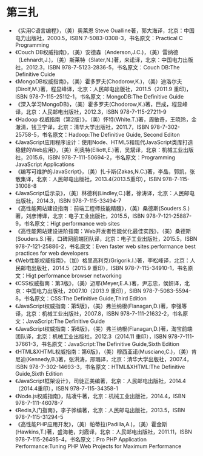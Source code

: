 # 第三扎 #

- 《实用C语言编程》，（美）奥莱恩 Steve Oualline著，郭大海译，北京：中国电力出版社，2000.5，ISBN 7-5083-0308-3，书名原文：Practical C Programming
- 《Couch DB权威指南》，（美）安德森（Anderson,J.C.)，（美）雷纳德（Lehnardt,J.)，（美）斯莱特（Slater,N.)著，来诺译，北京：中国电力出版社，2012.3，ISBN 978-7-5123-2836-5，书名原文：Couch DB:The Definitive Cuide
- 《MongoDB权威指南》，（美）霍多罗夫(Chodorow,K.)，（美）迪洛尔夫(Dirolf,M.)著，程显峰译，北京：人民邮电出版社，2011.5（2011.9 重印)，ISBN 978-7-115-25112-1，书名原文：MongoDB:The Definitive Guide
- 《深入学习MongoDB》，（美）霍多罗夫(Chodorow,K.)著，巨成，程显峰译，北京：人民邮电出版社，2012.3，ISBN 978-7-115-27211-9
- 《Hadoop 权威指南（第2版）》，（美）怀特(White.T.)著，周敏奇，王晓玲，金澈清，钱卫宁译，北京：清华大学出版社，2011.7，ISBN 978-7-302-25758-5，书名原文：Hadoop:The Definitive Guide, Second Editon
- 《JavaScript应用程序设计：使用Node、HTML5和现代JavaScript类库打造稳健的Web应用》，（美）利奥特(Elliott,E.)著，吴斌译，北京：机械工业出版社，2015.6，ISBN 978-7-111-50694-2，书名原文：Programming JavaScript Applications
- 《编写可维护的JavaScript》，（美）扎卡斯(Zakas,N.C.)著，李晶，郭凯，张散集译，北京：人民邮电出版社，2013.4(2013.5重印），ISBN 978-7-115-31008-8
- 《JavaScript启示录》，（美）林德利(Lindley,C.)著，徐涛译，北京：人民邮电出版社，2014.3，ISBN 978-7-115-33494-7
- 《高性能网站建设指南：前端工程师技能精髓》，（美）桑德斯(Souders.S.)著，刘彦博译，北京：电子工业出版社，2015.5，ISBN 978-7-121-25887-9，书名原文：Higt performance web sites
- 《高性能网站建设进阶指南：Web开发者性能优化最佳实践》，（美）桑德斯(Souders.S.)著，口碑网前端团队译，北京：电子工业出版社，2015.5，ISBN 978-7-121-25886-2，书名原文：Even faster web sites:performance best practices for web developers
- 《Web性能权威指南》，（加）格里高利克(Grigorik.I.)著，李松峰译，北京：人民邮电出版社，2014.5（2015.9 重印），ISBN 978-7-115-34910-1，书名原文：Higt performance browser networking
- 《CSS权威指南：第3版》，（美）迈耶(Meyer,E.A.)著，尹志忠，侯妍译，北京：中国电力出版社，2007.10（2013.9 重印），SIBN 978-7-5083-5594-8，书名原文：CSS:The Definitive Guide,Third Edition
- 《JavaScript权威指南：第5版》，（美）弗兰纳根(Flanagan,D.)著，李强等译，北京：机械工业出版社，2007.8，ISBN 978-7-111-21632-2，书名原文：JavaScript:The Definitive Guide
- 《JavaScript权威指南：第6版》，（美）弗兰纳根(Flanagan,D.)著，淘宝前端团队译，北京：机械工业出版社，2012.3（2014.11 重印），ISBN 978-7-111-37661-3，书名原文：JavaScript:The Definitive Guide,Sixth Edition
- 《HTML&XHTML权威指南：第6版》，（美）穆西亚诺(Musciano,C.)，（美）肯尼迪(Kennedy,B.)著，张洪涛，邢璐译，北京：清华大学出版社，2007.4，ISBN 978-7-302-14693-3，书名原文：HTML&XHTML:The Definitive Guide,Sixth Edition
- 《JavaScript框架设计》，司徒正美编著，北京：人民邮电出版社，2014.4（2014.4重印），ISBN 978-7-115-34358-1
- 《Node.js权威指南》，陆凌牛著，北京：机械工业出版社，2014.4，ISBN 978-7-111-46078-7
- 《Redis入门指南》，李子骅编著，北京：人民邮电出版社，2013.5，ISBN 978-7-115-31294-5
- 《高性能PHP应用开发》，（美）帕蒂拉(Padilla,A.)，（美）霍金斯(Hawkins,T.)著，盛海艳，刘霞译，北京：人民邮电出版社，2011.11，ISBN 978-7-115-26495-4，书名原文：Pro PHP Application Performance:Tuning PHP Web Projects for Maximum Performance
